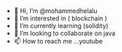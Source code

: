 - 👋 Hi, I’m @mohammedhelalu
- 👀 I’m interested in ( blockchain )
- 🌱 I’m currently learning (solidity)
- 💞️ I’m looking to collaborate on java
- 📫 How to reach me ...youtube

<!---
mohammedhelalu/mohammedhelalu is a ✨ special ✨ repository because its `README.md` (this file) appears on your GitHub profile.
You can click the Preview link to take a look at your changes.
--->
